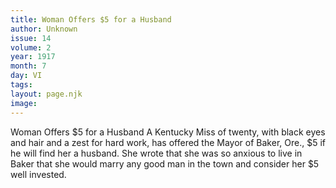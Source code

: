 ```yaml
---
title: Woman Offers $5 for a Husband
author: Unknown
issue: 14
volume: 2
year: 1917
month: 7
day: VI
tags:
layout: page.njk
image:
---
```

Woman Offers $5 for a Husband   A Kentucky Miss of twenty, with black eyes and hair and a zest for hard work, has offered the Mayor of Baker, Ore., $5 if he will find her a husband. She wrote that she was so anxious to live in Baker that she would marry any good man in the town and consider her $5 well invested.   
